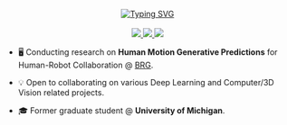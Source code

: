 <p align="center">
<a href="https://git.io/typing-svg"><img src="https://readme-typing-svg.demolab.com?font=Anton&duration=1000&pause=200&color=800080&center=true&multiline=true&width=435&height=85&lines=Leo+Bringer;Associate+Researcher+%7C+Former+MSc+Student;AI+%7C+Computer+VIsion+%7C+Robotics" alt="Typing SVG" />
</a>
<br/>

<!--p>&nbsp;<img align="center" src="https://github-readme-stats.vercel.app/api?username=leob03&show_icons=true&locale=en" alt="leob03" /></p!-->

<br/>
<a href="https://leobringer.com/">
    <img src="https://img.shields.io/badge/Website-leob03-green?style=flat-square">
</a>

<a href="https://www.linkedin.com/in/leo-bringer/">
    <img src="https://img.shields.io/badge/-Linkedin-blue?style=flat-square&logo=linkedin">
</a>
<a href="mailto:lbringer@umich.edu">
    <img src="https://img.shields.io/badge/-Email-red?style=flat-square&logo=gmail&logoColor=white">
</a>
</p>

* :desktop_computer:   Conducting research on **Human Motion Generative Predictions** for Human-Robot Collaboration @ [BRG](https://brg.engin.umich.edu/).

* :bulb: Open to collaborating on various Deep Learning and Computer/3D Vision related projects. 

* :mortar_board: Former graduate student @ **University of Michigan**.
